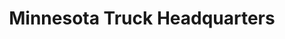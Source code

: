 ---
title: "Minnesota Truck Headquarters"
url: /saint-cloud/minnesota-truck-headquarters/
shop: Autohaus
---
